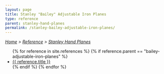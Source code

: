 ```yaml
---
layout: page
title: Stanley "Bailey" Adjustable Iron Planes
type: reference
parent: stanley-hand-planes
permalink: /stanley-bailey-adjustable-iron-planes/
---
```

<i>[Home](/) > [Reference](/reference/) > [Stanley Hand Planes](/stanley-hand-planes/)</i>

<ul>
    {% for reference in site.references %}
      {% if reference.parent == "bailey-adjustable-iron-planes" %}
        <li><a href="{{ reference.url | relative_url }}">{{ reference.title }}</a></li>
      {% endif %}
    {% endfor %}
</ul>